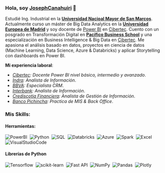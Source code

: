 ### Hola, soy [JosephCanahuiri](https://github.com/JosephCanahuiri) 👋

Estudié Ing. Industrial en la **[Universidad Nacioal Mayor de San Marcos](https://www.unmsm.edu.pe/)**. Actualmente curso un máster de Big Data Analytics en la **[Universidad Europea de Madrid](https://universidadeuropea.com/)** y soy docente de [Power BI](https://powerbi.microsoft.com/es-es/desktop/) en [Cibertec](https://www.cibertec.edu.pe/).
Cuento con un posgrado en Transformación Digital en **[Pacífico Business School](https://pbs.edu.pe/default.aspx)** y una especialización en Business Intelligence & Big Data en [Cibertec](https://www.cibertec.edu.pe/). Me apasiona el análisis basado en datos, proyectos en ciencia de datos (Machine Learning, Data Science, Azure & Databricks) y aplicar Storytelling con dashboards en Power BI.

**Mi experiencia laboral**:
- *[Cibertec](https://www.cibertec.edu.pe/): Docente Power BI nivel básico, intermedio y avanzado*.
- *[Indra](https://www.indracompany.com/): Analista de Información*.
- *[BBVA](https://www.bbva.pe/): Especialista CRM*.
- *[Interbank](https://interbank.pe/): Analista de Información*.
- *[Crediscotia Financiera](https://www.crediscotia.com.pe/): Analista de Gestión de Información*.
- *[Banco Pichincha](https://www.pichincha.com/): Practica de MIS & Back Office*.

### Mis Skills:

#### Herramientas:

![PowerBI](https://img.shields.io/badge/Power_BI-F2C811?style=for-the-badge&logo=Power%20BI&logoColor=white)&nbsp;
![Python](https://img.shields.io/badge/Python-3776AB?style=for-the-badge&logo=python&logoColor=white)&nbsp;
![SQL](https://img.shields.io/badge/SQL_Server-CC2927?style=for-the-badge&logo=microsoft-sql-server&logoColor=white)&nbsp;
![Databricks](https://img.shields.io/badge/Databricks-FF3621?style=for-the-badge&logo=Databricks&logoColor=white)&nbsp;
![Azure](https://img.shields.io/badge/azure-0089D6?style=for-the-badge&logo=microsoft-azure&logoColor=white)&nbsp;
![Spark](https://img.shields.io/badge/Apache_Spark-4A729B?style=for-the-badge&logo=apachespark&logoColor=#E35A16)&nbsp;
![Excel](https://img.shields.io/badge/Excel-217346?style=for-the-badge&logo=microsoft-excel&logoColor=white)&nbsp;
![VisualStudioCode](https://img.shields.io/badge/Visual_Studio_Code-0078D4?style=for-the-badge&logo=visual%20studio%20code&logoColor=white)&nbsp;

#### Librerías de Python

![Tensorflow](https://img.shields.io/badge/TensorFlow-FF6F00?style=for-the-badge&logo=tensorflow&logoColor=white)&nbsp;
![scikit-learn](https://img.shields.io/badge/scikit--learn-%23F7931E.svg?style=for-the-badge&logo=scikit-learn&logoColor=white)&nbsp;
![Fast API](https://img.shields.io/badge/FastAPI-005571?style=for-the-badge&logo=fastapi)&nbsp;
![NumPy](https://img.shields.io/badge/numpy-%23013243.svg?style=for-the-badge&logo=numpy&logoColor=white)&nbsp;
![Pandas](https://img.shields.io/badge/pandas-%23150458.svg?style=for-the-badge&logo=pandas&logoColor=white)&nbsp;
![Plotly](https://img.shields.io/badge/Plotly-%233F4F75.svg?style=for-the-badge&logo=plotly&logoColor=white)
